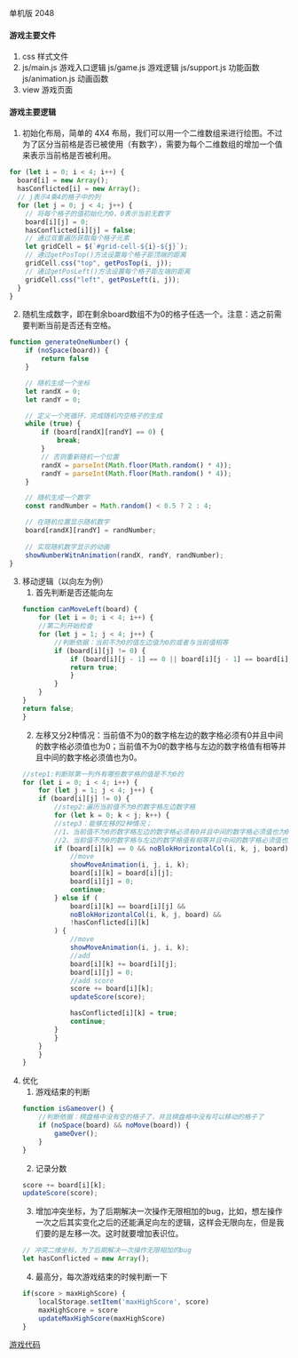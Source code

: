 单机版 2048

#### 游戏主要文件

1. css 样式文件
2. js/main.js 游戏入口逻辑 js/game.js 游戏逻辑 js/support.js 功能函数 js/animation.js 动画函数
3. view 游戏页面

#### 游戏主要逻辑

1. 初始化布局，简单的 4X4 布局，我们可以用一个二维数组来进行绘图。不过为了区分当前格是否已被使用（有数字），需要为每个二维数组的增加一个值来表示当前格是否被利用。

```js
for (let i = 0; i < 4; i++) {
  board[i] = new Array();
  hasConflicted[i] = new Array();
  // j表示4乘4的格子中的列
  for (let j = 0; j < 4; j++) {
    // 将每个格子的值初始化为0，0表示当前无数字
    board[i][j] = 0;
    hasConflicted[i][j] = false;
    // 通过双重遍历获取每个格子元素
    let gridCell = $(`#grid-cell-${i}-${j}`);
    // 通过getPosTop()方法设置每个格子距顶端的距离
    gridCell.css("top", getPosTop(i, j));
    // 通过getPosLeft()方法设置每个格子距左端的距离
    gridCell.css("left", getPosLeft(i, j));
  }
}
```
2. 随机生成数字，即在剩余board数组不为0的格子任选一个。注意：选之前需要判断当前是否还有空格。
```js
function generateOneNumber() {
    if (noSpace(board)) {
        return false
    }

    // 随机生成一个坐标
    let randX = 0;
    let randY = 0;

    // 定义一个死循环，完成随机内空格子的生成
    while (true) {
        if (board[randX][randY] == 0) {
            break;
        }
        // 否则重新随机一个位置
        randX = parseInt(Math.floor(Math.random() * 4));
        randY = parseInt(Math.floor(Math.random() * 4));
    }

    // 随机生成一个数字
    const randNumber = Math.random() < 0.5 ? 2 : 4;

    // 在随机位置显示随机数字
    board[randX][randY] = randNumber;
    
    // 实现随机数字显示的动画
    showNumberWitnAnimation(randX, randY, randNumber);
}
```
3. 移动逻辑（以向左为例）
    1. 首先判断是否还能向左
    ```js
    function canMoveLeft(board) {
        for (let i = 0; i < 4; i++) {
        //第二列开始检查
        for (let j = 1; j < 4; j++) {
            //判断依据：当前不为0的值左边值为0的或者与当前值相等
            if (board[i][j] != 0) {
                if (board[i][j - 1] == 0 || board[i][j - 1] == board[i][j]) {
                return true;
                }
            }
        }
    }
    return false;
    }
    ```
    2. 左移又分2种情况：当前值不为0的数字格左边的数字格必须有0并且中间的数字格必须值也为0；当前值不为0的数字格与左边的数字格值有相等并且中间的数字格必须值也为0。
    ```js
    //step1:判断除第一列外有哪些数字格的值是不为0的
    for (let i = 0; i < 4; i++) {
        for (let j = 1; j < 4; j++) {
        if (board[i][j] != 0) {
            //step2:遍历当前值不为0的数字格左边数字格
            for (let k = 0; k < j; k++) {
            //step3：能够左移的2种情况；
            //1、当前值不为0的数字格左边的数字格必须有0并且中间的数字格必须值也为0
            //2、当前值不为0的数字格与左边的数字格值有相等并且中间的数字格必须值也为0
            if (board[i][k] == 0 && noBlokHorizontalCol(i, k, j, board)) {
                //move
                showMoveAnimation(i, j, i, k);
                board[i][k] = board[i][j];
                board[i][j] = 0;
                continue;
            } else if (
                board[i][k] == board[i][j] &&
                noBlokHorizontalCol(i, k, j, board) &&
                !hasConflicted[i][k]
            ) {
                //move
                showMoveAnimation(i, j, i, k);
                //add
                board[i][k] += board[i][j];
                board[i][j] = 0;
                //add score
                score += board[i][k];
                updateScore(score);

                hasConflicted[i][k] = true;
                continue;
            }
            }
        }
        }
    }
    ```
4. 优化
    1. 游戏结束的判断
    ```js
    function isGameover() {
        //判断依据：棋盘格中没有空的格子了，并且棋盘格中没有可以移动的格子了
        if (noSpace(board) && noMove(board)) {
            gameOver();
        }
    }
    ```
    2. 记录分数
    ```js
    score += board[i][k];
    updateScore(score);
    ```
    3. 增加冲突坐标，为了后期解决一次操作无限相加的bug，比如，想左操作一次之后其实变化之后的还能满足向左的逻辑，这样会无限向左，但是我们要的是左移一次。这时就要增加表识位。
    ```js
    // 冲突二维坐标，为了后期解决一次操作无限相加的bug
    let hasConflicted = new Array();
    ```
    4. 最高分，每次游戏结束的时候判断一下
    ```js
    if(score > maxHighScore) {
        localStorage.setItem('maxHighScore', score)
        maxHighScore = score
        updateMaxHighScore(maxHighScore)
    }
    ```
[游戏代码](https://github.com/wangc1993/game-2048/tree/master/web)

